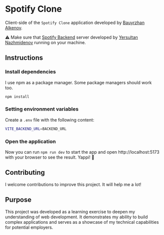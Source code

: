# Spotify Clone

Client-side of the `Spotify Clone` application developed by [Bauyrzhan Alkenov](https://github.com/Arukenofu).

⚠️ Make sure that [Spotify Backend](https://github.com/Rehart-Kcalb/Spotify_Clone) server developed by [Yersultan Nazhmidenov](https://github.com/Rehart-Kcalb) running on your machine.

## Instructions

### Install dependencies

I use npm as a package manager. Some package managers should work too.

```bash
npm install
```

### Setting environment variables
Create a `.env` file with the following content:

```bash
VITE_BACKEND_URL=BACKEND_URL
```

### Open the application

Now you can run `npm run dev` to start the app and open http://localhost:5173 with your browser to see the result. Yappi! 🎉

## Contributing

I welcome contributions to improve this project. It will help me a lot!

## Purpose

This project was developed as a learning exercise to deepen my understanding of web development. It demonstrates my ability to build complex applications and serves as a showcase of my technical capabilities for potential employers.
